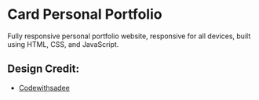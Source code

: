 # Card Personal Portfolio

Fully responsive personal portfolio website, responsive for all devices, built using HTML, CSS, and JavaScript.

## Design Credit:

- <a href="https://github.com/codewithsadee/vcard-personal-portfolio">Codewithsadee</a>